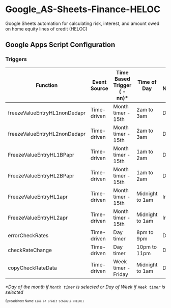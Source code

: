 # Google_AS-Sheets-Finance-HELOC
Google Sheets automation for calculating risk, interest, and amount owed on home equity lines of credit (HELOC)

## Google Apps Script Configuration

### Triggers

| Function | Event Source | Time Based Trigger ( - nn)* | Time of Day | Failure Notifications |
| -------- | ------------ | ------------------ | ----------- | --------------------- |
| freezeValueEntryHL1nonDedapr | Time-driven | Month timer - 15th | 2am to 3am | Daily |
| freezeValueEntryHL2nonDedapr | Time-driven | Month timer - 15th | 2am to 3am | Daily |
| FreezeValueEntryHL1BPapr | Time-driven | Month timer - 15th | 1am to 2am | Daily |
| FreezeValueEntryHL2BPapr | Time-driven | Month timer - 15th | 1am to 2am | Daily |
| FreezeValueEntryHL1apr | Time-driven | Month timer - 15th | Midnight to 1am | Immediately |
| FreezeValueEntryHL2apr | Time-driven | Month timer - 15th | Midnight to 1am | Immediately |
| errorCheckRates | Time-driven | Day timer | 8pm to 9pm | Daily |
| checkRateChange | Time-driven | Day timer | 10pm to 11pm | Daily |
| copyCheckRateData | Time-driven | Week timer - Friday | Midnight to 1am | Daily |

*\*Day of the month if `Month timer` is selected or Day of Week if `Week timer` is selected*

<sup><sub>Spreadsheet Name: `Line of Credit Schedule (HELOC)`</sup></sub>
